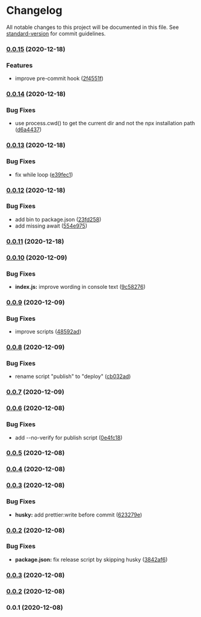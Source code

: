# Changelog

All notable changes to this project will be documented in this file. See [standard-version](https://github.com/conventional-changelog/standard-version) for commit guidelines.

### [0.0.15](https://github.com/badabam/pprettier/compare/v0.0.14...v0.0.15) (2020-12-18)


### Features

* improve pre-commit hook ([2f4551f](https://github.com/badabam/pprettier/commit/2f4551fed4615b2d1881943f13188142bd4d8f7e))

### [0.0.14](https://github.com/badabam/pprettier/compare/v0.0.13...v0.0.14) (2020-12-18)


### Bug Fixes

* use process.cwd() to get the current dir and not the npx installation path ([d6a4437](https://github.com/badabam/pprettier/commit/d6a4437cb50d68976eeb663b17ae8654fc2f748e))

### [0.0.13](https://github.com/badabam/pprettier/compare/v0.0.12...v0.0.13) (2020-12-18)


### Bug Fixes

* fix while loop ([e39fec1](https://github.com/badabam/pprettier/commit/e39fec1fa0259b8ff0f8e3fbc187319653e02d02))

### [0.0.12](https://github.com/badabam/pprettier/compare/v0.0.11...v0.0.12) (2020-12-18)


### Bug Fixes

* add bin to package.json ([23fd258](https://github.com/badabam/pprettier/commit/23fd2583247b179096a3fe046a5afc528f8ea1f5))
* add missing await ([554e975](https://github.com/badabam/pprettier/commit/554e9752e14f6f3fa409163d03ad17f15c5cebd0))

### [0.0.11](https://github.com/badabam/pprettier/compare/v0.0.10...v0.0.11) (2020-12-18)

### [0.0.10](https://github.com/badabam/pprettier/compare/v0.0.9...v0.0.10) (2020-12-09)


### Bug Fixes

* **index.js:** improve wording in console text ([9c58276](https://github.com/badabam/pprettier/commit/9c58276fde1845ffb95bdd17226680ec6821e0bd))

### [0.0.9](https://github.com/badabam/pprettier/compare/v0.0.8...v0.0.9) (2020-12-09)


### Bug Fixes

* improve scripts ([48592ad](https://github.com/badabam/pprettier/commit/48592ad996faa718be64f6a14c5acabef5c5bab4))

### [0.0.8](https://github.com/badabam/pprettier/compare/v0.0.7...v0.0.8) (2020-12-09)


### Bug Fixes

* rename script "publish" to "deploy" ([cb032ad](https://github.com/badabam/pprettier/commit/cb032ad5a13f3173bd6f096770cefa9d8378c3d2))

### [0.0.7](https://github.com/badabam/pprettier/compare/v0.0.6...v0.0.7) (2020-12-09)

### [0.0.6](https://github.com/badabam/pprettier/compare/v0.0.5...v0.0.6) (2020-12-08)


### Bug Fixes

* add --no-verify for publish script ([0e4fc18](https://github.com/badabam/pprettier/commit/0e4fc18d463a32c7eaf7498e9957ea15fe5a9cda))

### [0.0.5](https://github.com/badabam/pprettier/compare/v0.0.4...v0.0.5) (2020-12-08)

### [0.0.4](https://github.com/badabam/pprettier/compare/v0.0.3...v0.0.4) (2020-12-08)

### [0.0.3](https://github.com/badabam/pprettier/compare/v0.0.2...v0.0.3) (2020-12-08)


### Bug Fixes

* **husky:** add prettier:write before commit ([623279e](https://github.com/badabam/pprettier/commit/623279ed4956ff14cfe568f06ec4d76f941b7721))

### [0.0.2](https://github.com/badabam/pprettier/compare/v0.0.1...v0.0.2) (2020-12-08)

### Bug Fixes

- **package.json:** fix release script by skipping husky ([3842af6](https://github.com/badabam/pprettier/commit/3842af6c1be8ee01d813acc70ea45a8045a35e11))

### [0.0.3](https://github.com/badabam/pprettier/compare/v0.0.2...v0.0.3) (2020-12-08)

### [0.0.2](https://github.com/badabam/pprettier/compare/v0.0.1...v0.0.2) (2020-12-08)

### 0.0.1 (2020-12-08)
